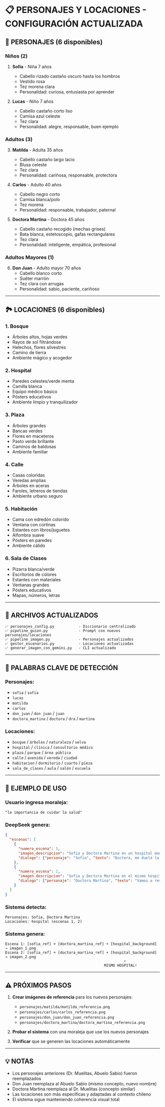 # 📋 PERSONAJES Y LOCACIONES - CONFIGURACIÓN ACTUALIZADA

## 👥 PERSONAJES (6 disponibles)

### Niños (2)
1. **Sofia** - Niña 7 años
   - Cabello rizado castaño oscuro hasta los hombros
   - Vestido rosa
   - Tez morena clara
   - Personalidad: curiosa, entusiasta por aprender

2. **Lucas** - Niño 7 años
   - Cabello castaño corto liso
   - Camisa azul celeste
   - Tez clara
   - Personalidad: alegre, responsable, buen ejemplo

### Adultos (3)
3. **Matilda** - Adulta 35 años
   - Cabello castaño largo lacio
   - Blusa celeste
   - Tez clara
   - Personalidad: cariñosa, responsable, protectora

4. **Carlos** - Adulto 40 años
   - Cabello negro corto
   - Camisa blanca/polo
   - Tez morena
   - Personalidad: responsable, trabajador, paternal

5. **Doctora Martina** - Doctora 45 años
   - Cabello castaño recogido (mechas grises)
   - Bata blanca, estetoscopio, gafas rectangulares
   - Tez clara
   - Personalidad: inteligente, empática, profesional

### Adultos Mayores (1)
6. **Don Juan** - Adulto mayor 70 años
   - Cabello blanco corto
   - Suéter marrón
   - Tez clara con arrugas
   - Personalidad: sabio, paciente, cariñoso

---

## 🏞️ LOCACIONES (6 disponibles)

### 1. **Bosque**
- Árboles altos, hojas verdes
- Rayos de sol filtrándose
- Helechos, flores silvestres
- Camino de tierra
- Ambiente mágico y acogedor

### 2. **Hospital**
- Paredes celestes/verde menta
- Camilla blanca
- Equipo médico básico
- Pósters educativos
- Ambiente limpio y tranquilizador

### 3. **Plaza**
- Árboles grandes
- Bancas verdes
- Flores en maceteros
- Pasto verde brillante
- Caminos de baldosas
- Ambiente familiar

### 4. **Calle**
- Casas coloridas
- Veredas amplias
- Árboles en aceras
- Faroles, letreros de tiendas
- Ambiente urbano seguro

### 5. **Habitación**
- Cama con edredón colorido
- Ventana con cortinas
- Estantes con libros/juguetes
- Alfombra suave
- Pósters en paredes
- Ambiente cálido

### 6. **Sala de Clases**
- Pizarra blanca/verde
- Escritorios de colores
- Estantes con materiales
- Ventanas grandes
- Pósters educativos
- Mapas, números, letras

---

## 🔧 ARCHIVOS ACTUALIZADOS

```
✅ personajes_config.py           - Diccionario centralizado
✅ pipeline_guion.py              - Prompt con nuevos personajes/locaciones
✅ pipeline_imagen.py             - Personajes actualizados
✅ gestor_escenarios.py           - Locaciones actualizadas
✅ generar_imagen_con_gemini.py   - CLI actualizado
```

---

## 📝 PALABRAS CLAVE DE DETECCIÓN

### Personajes:
- `sofia` / `sofía`
- `lucas`
- `matilda`
- `carlos`
- `don_juan` / `don juan` / `juan`
- `doctora_martina` / `doctora` / `dra` / `martina`

### Locaciones:
- `bosque` / `árboles` / `naturaleza` / `selva`
- `hospital` / `clínica` / `consultorio médico`
- `plaza` / `parque` / `área pública`
- `calle` / `avenida` / `vereda` / `ciudad`
- `habitacion` / `dormitorio` / `cuarto` / `pieza`
- `sala_de_clases` / `aula` / `salón` / `escuela`

---

## 🎯 EJEMPLO DE USO

### Usuario ingresa moraleja:
```
"la importancia de cuidar la salud"
```

### DeepSeek genera:
```json
{
  "escenas": [
    {
      "numero_escena": 1,
      "imagen_descripcion": "Sofia y Doctora Martina en un hospital moderno...",
      "dialogo": {"personaje": "Sofia", "texto": "Doctora, me duele la garganta"}
    },
    {
      "numero_escena": 2,
      "imagen_descripcion": "Sofia y Doctora Martina en el mismo hospital...",
      "dialogo": {"personaje": "Doctora Martina", "texto": "Vamos a revisarte..."}
    }
  ]
}
```

### Sistema detecta:
```
Personajes: Sofia, Doctora Martina
Locaciones: hospital (escenas 1, 2)
```

### Sistema genera:
```
Escena 1: [sofia_ref] + [doctora_martina_ref] + [hospital_background] → imagen_1.png
Escena 2: [sofia_ref] + [doctora_martina_ref] + [hospital_background] → imagen_2.png
                                                      ↑
                                             MISMO HOSPITAL!
```

---

## ⚠️ PRÓXIMOS PASOS

1. **Crear imágenes de referencia** para los nuevos personajes:
   - `personajes/matilda/matilda_referencia.png`
   - `personajes/carlos/carlos_referencia.png`
   - `personajes/don_juan/don_juan_referencia.png`
   - `personajes/doctora_martina/doctora_martina_referencia.png`

2. **Probar el sistema** con una moraleja que use los nuevos personajes

3. **Verificar** que se generen las locaciones automáticamente

---

## 💡 NOTAS

- Los personajes anteriores (Dr. Muelitas, Abuelo Sabio) fueron reemplazados
- Don Juan reemplaza al Abuelo Sabio (mismo concepto, nuevo nombre)
- Doctora Martina reemplaza al Dr. Muelitas (concepto similar)
- Las locaciones son más específicas y adaptadas al contexto chileno
- El sistema sigue manteniendo coherencia visual total
